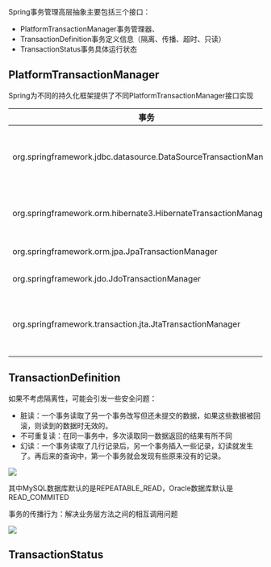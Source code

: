 Spring事务管理高层抽象主要包括三个接口：

* PlatformTransactionManager事务管理器、
* TransactionDefinition事务定义信息（隔离、传播、超时、只读）
* TransactionStatus事务具体运行状态

PlatformTransactionManager
------------------
Spring为不同的持久化框架提供了不同PlatformTransactionManager接口实现

| 事务                                       | 说明                             |
| ---------------------------------------- | ------------------------------ |
| org.springframework.jdbc.datasource.DataSourceTransactionManager | 使用Spring JDBC或iBatis进行持久化数据时使用 |
| org.springframework.orm.hibernate3.HibernateTransactionManager | 使用Hibernate3.0进行持久化数据时使用       |
| org.springframework.orm.jpa.JpaTransactionManager | 使用JPA进行持久化时使用                  |
| org.springframework.jdo.JdoTransactionManager | 当持久化机制是Jdo时使用                  |
| org.springframework.transaction.jta.JtaTransactionManager | 使用一个JTA来管理事务，在一个事务跨越过个资源时使用    |



TransactionDefinition
---------------

如果不考虑隔离性，可能会引发一些安全问题：

* 脏读：一个事务读取了另一个事务改写但还未提交的数据，如果这些数据被回滚，则读到的数据时无效的。
* 不可重复读：在同一事务中，多次读取同一数据返回的结果有所不同
* 幻读：一个事务读取了几行记录后，另一个事务插入一些记录，幻读就发生了。再后来的查询中，第一个事务就会发现有些原来没有的记录。

![](http://o90jubpdi.bkt.clouddn.com/%E4%BA%8B%E5%8A%A1%E7%9A%84%E9%9A%94%E7%A6%BB%E7%BA%A7%E5%88%AB.png)

其中MySQL数据库默认的是REPEATABLE_READ，Oracle数据库默认是READ_COMMITED

事务的传播行为：解决业务层方法之间的相互调用问题

![](http://o90jubpdi.bkt.clouddn.com/%E4%BA%8B%E5%8A%A1%E7%9A%84%E4%BC%A0%E6%92%AD%E8%A1%8C%E4%B8%BA%E3%80%81.png)



TransactionStatus
-------------


